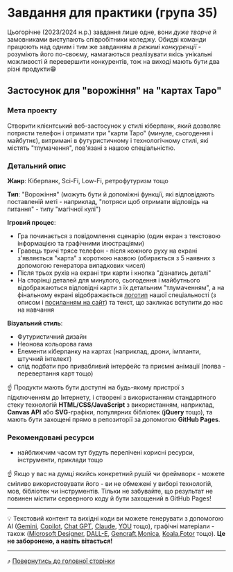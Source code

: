 # Завдання для практики (група 35)

Цьогорічне (2023/2024 н.р.) завдання лише одне, вони *дуже творче* й замовниками виступають співробітники коледжу. Обидві команди працюють над одним і тим же завданням *в режимі конкуренції* - розуміють його по-своєму, намагаються реалізувати якісь унікальні можливості й перевершити конкурентів, тож на виході мають бути два різні продукти😁 

## Застосунок для "ворожіння" на "картах Таро"

### Мета проекту

Створити клієнтський веб-застосунок у стилі кіберпанк, який дозволяє потрясти телефон і отримати три "карти Таро" (минуле, сьогодення і майбутнє), витримані в футуристичному і технологічному стилі, які містять "тлумачення", пов'язані з нашою спеціальністю. 

### Детальний опис

**Жанр**: Кіберпанк, Sci-Fi, Low-Fi, ретрофутуризм тощо

**Тип**: "Ворожіння" (можуть бути й допоміжні функції, які відповідають поставленій меті - наприклад, "потряси щоб отримати відповідь на питання" - типу "магічної кулі")

**Ігровий процес**:
* Гра починається з повідомлення сценарію (один екран з текстовою інформацією та графічними ілюстраціями)
* Гравець тричі трясе телефон - після кожного руху на екрані з'являється "карта" з короткою назвою (обирається з 5 наявних з допомогою генератора випадкових чисел)
* Після трьох рухів на екрані три карти і кнопка "дізнатись деталі" 
* На сторінці деталей для минулого, сьогодення і майбутнього відображаються відповідні карти з їх детальним "тлумаченням", а на фінальному екрані відображається  [логотип](images/SE-logo-transparent.png) нашої спеціальності (з описом і [посиланням на сайт](https://sites.google.com/polytechnic.co.cc/main/%D0%B3%D0%BE%D0%BB%D0%BE%D0%B2%D0%BD%D0%B0/%D1%81%D0%BF%D0%B5%D1%86%D1%96%D0%B0%D0%BB%D1%96%D0%B7%D0%B0%D1%86%D1%96%D1%97?authuser=0#h.ho48gail8chq)) та текст, що закликає вступити до нас на навчання

**Візуальний стиль**:

* Футуристичний дизайн
* Неонова кольорова гама
* Елементи кіберпанку на картах (наприклад, дрони, імпланти, штучний інтелект)
* слід подбати про привабливий інтерфейс та приємні анімації (поява - перевертання карт тощо)

☝️ Продукти мають бути доступні на будь-якому пристрої з підключенням до Інтернету, і створені з використанням стандартного стеку технологій **HTML/CSS/JavaScript** з використанням, наприклад, **Canvas API** або **SVG**-графіки, популярних бібліотек (**jQuery** тощо), та мають бути захощені прямо в репозиторії за допомогою **GitHub Pages**.

### Рекомендовані ресурси
* найближчим часом тут будуть перелічені корисні ресурси, інструменти, приклади тощо

☝️ Якщо у вас на думці якийсь конкретний рушій чи фреймворк - можете сміливо використовувати його - ви не обмежені у виборі технологій, мов, бібліотек чи інструментів. Тільки не забувайте, що результат не повинен містити серверного коду й бути захощений в GitHub Pages!

---

<!-- 💡 Непоганим прикладом (і джерелом готових проектних рішень) можуть стати демки перелічених вище бібліотек та рушіів - [Three.js](https://threejs.org/), [Phaser](https://labs.phaser.io/index.html?dir=games/&q=), [Construct](https://editor.construct.net/#open=vehicle-switching). Також зверніть увагу на [ці ігри](https://devsnap.me/three-js-games), вихідні коди яких доступні для вивчення й використання, й на мій старий приклад використання [Dedalus](https://github.com/liketaurus/IF-Dedalus?tab=readme-ov-file). Думаю, в Мережі ще купа подібних прикладів... -->

💡 Текстовий контент та вихідні коди ви можете генерувати з допомогою AI ([Gemini](https://gemini.google.com/), [Copilot](https://copilot.microsoft.com/), [Chat GPT](https://chat.openai.com/), [Claude](https://claude.ai/), [YOU](https://you.com/) тощо), графічні матеріали - також ([Microsoft Designer](https://designer.microsoft.com/), [DALL-E](https://labs.openai.com/), [Gencraft](https://labs.openai.com/),[Monica](https://monica.im/image-tools/ai-image-generator-from-text), [Koala](https://koala.sh/tools/free-ai-stock-image-generator),[Fotor](https://www.fotor.com/ai-image-generator/) тощо). **Це не заборонено, а навіть вітається!**

---

⤴️ [Повернутись до головної сторінки](index.md)
